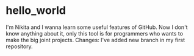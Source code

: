 # hello_world


I'm Nikita and I wanna learn some useful features of GitHub. Now I don't know anything about it, only this tool is for programmers who wants to make the big joint projects.
Changes: I've added new branch in my first repository.
